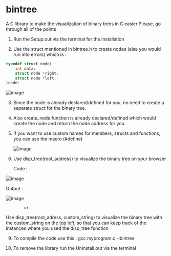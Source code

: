 # bintree
A C library to make the visualization of binary trees in C easier
Please, go through all of the points


1) Run the Setup.out via the terminal for the installation

2) Use the struct mentioned in bintree.h to create nodes (else you would run into errors)
   which is :

```C
typedef struct node{
    int data;
    struct node *right;
    struct node *left;
}node;
```
![image](https://github.com/Hruthik0x/bintree/assets/69683617/548f4986-b44d-41bc-a1d9-a6a93267fae5)


3) Since the node is already declared/defined for you, no need to create a separate struct for the binary tree.

4) Also create_node function is already declared/defined which would create the node and return the node address for you.

5) If you want to use custom names for members, structs and functions, you can use the macro (#define)
   
   ![image](https://github.com/Hruthik0x/bintree/assets/69683617/86509516-4046-4868-af84-3b27455d6b2a)

	
6) Use disp_tree(root_address) to visualize the binary tree on your browser

   Code :
   
![image](https://github.com/Hruthik0x/bintree/assets/69683617/f97ecf55-de99-492e-95ff-e9efd896d733)

   Output :

   ![image](https://github.com/Hruthik0x/bintree/assets/69683617/63cc8cd2-5f1f-468e-a470-b31bec9a2570)

			or
   
   Use disp_tree(root_adress, custom_string) to visualize the binary tree with the custom_string on the top left, 
   so that you can keep track of the instances where you used the disp_tree function
   
9) To compile the code use this :
	gcc myprogram.c -lbintree
	
10) To remove the library run the Uninstall.out via the terminal
	
	

